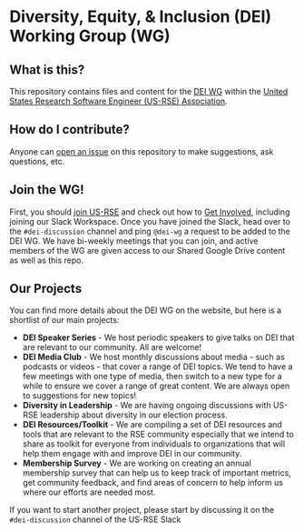 # Diversity, Equity, & Inclusion (DEI) Working Group (WG)

## What is this?

This repository contains files and content for the [DEI WG](https://us-rse.org/wg/dei/) within the [United States Research Software Engineer (US-RSE) Association](https://us-rse.org/).

## How do I contribute?

Anyone can [open an issue](https://github.com/USRSE/dei-wg/issues/new/choose) on this repository to make suggestions, ask questions, etc.

## Join the WG!
First, you should [join US-RSE](https://us-rse.org/join/) and check out how to [Get Involved](https://us-rse.org/get-involved/), including joining our Slack Workspace.  Once you have joined the Slack, head over to the `#dei-discussion` channel and ping `@dei-wg` a request to be added to the DEI WG.  We have bi-weekly meetings that you can join, and active members of the WG are given access to our Shared Google Drive content as well as this repo.

## Our Projects
You can find more details about the DEI WG on the website, but here is a shortlist of our main projects:
* **DEI Speaker Series** - We host periodic speakers to give talks on DEI that are relevant to our community.  All are welcome!
* **DEI Media Club** - We host monthly discussions about media - such as podcasts or videos - that cover a range of DEI topics.  We tend to have a few meetings with one type of media, then switch to a new type for a while to ensure we cover a range of great content.  We are always open to suggestions for new topics!
* **Diversity in Leadership** - We are having ongoing discussions with US-RSE leadership about diversity in our election process.
* **DEI Resources/Toolkit** - We are compiling a set of DEI resources and tools that are relevant to the RSE community especially that we intend to share as toolkit for everyone from individuals to organizations that will help them engage with and improve DEI in our community.
* **Membership Survey** - We are working on creating an annual membership survey that can help us to keep track of important metrics, get community feedback, and find areas of concern to help inform us where our efforts are needed most.

If you want to start another project, please start by discussing it on the `#dei-discussion` channel of the US-RSE Slack
